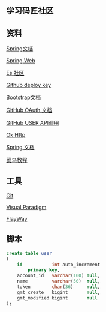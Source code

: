 ## 学习码匠社区
## 资料
[Spring文档](https://spring.io/guides)

[Spring Web](https://spring.io/guides/gs/serving-web-content/)

[Es 社区](https://elasticsearch.cn/explore/)

[Github deploy key](https://developer.github.com/v3/guides/managing-deploy-keys/#deploy-keys)

[Bootstrap文档](https://v3.bootcss.com/getting-started/)

[GitHub OAuth 文档](https://developer.github.com/apps/building-oauth-apps/creating-an-oauth-app/)

[GitHub USER API调用](https://developer.github.com/apps/building-oauth-apps/authorizing-oauth-apps/)

[Ok Http](https://square.github.io/okhttp/)

[Spring 文档](https://docs.spring.io/spring-boot/docs/2.1.13.RELEASE/reference/html/)

[菜鸟教程](https://www.runoob.com/)

## 工具
[Git](https://git-scm.com/downloads)

[Visual Paradigm](https://www.visual-paradigm.com)

[FlayWay](https://flywaydb.org/getstarted/firststeps/maven)

## 脚本
```sql
create table user
(
    id           int auto_increment
        primary key,
    account_id   varchar(100) null,
    name         varchar(50)  null,
    token        char(36)     null,
    gmt_create   bigint       null,
    gmt_modified bigint       null
);
```
```shell script

```

